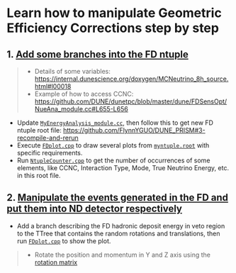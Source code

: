 # Learn how to manipulate Geometric Efficiency Corrections step by step
## 1. [Add some branches into the FD ntuple](https://github.com/FlynnYGUO/myntuples/blob/main/myntuples/MyEnergyAnalysis/MyEnergyAnalysis_module.cc)
> - Details of some variables: https://internal.dunescience.org/doxygen/MCNeutrino_8h_source.html#l00018
> - Example of how to access CCNC: https://github.com/DUNE/dunetpc/blob/master/dune/FDSensOpt/NueAna_module.cc#L655-L656  
- Update [```MyEnergyAnalysis_module.cc```](https://github.com/FlynnYGUO/myntuples/blob/main/myntuples/MyEnergyAnalysis/MyEnergyAnalysis_module.cc#L260-L266), then follow this to get new FD ntuple root file: https://github.com/FlynnYGUO/DUNE_PRISM#3-recompile-and-rerun   
- Execute [```FDplot.cpp```](https://github.com/FlynnYGUO/DUNE_PRISM/blob/main/Steps/Step1/FDplot.cpp) to draw several plots from [```myntuple.root```](https://github.com/FlynnYGUO/DUNE_PRISM/blob/main/Steps/Step1/myntuple.root) with specific requirements.
- Run [```NtupleCounter.cpp```](https://github.com/FlynnYGUO/DUNE_PRISM/blob/main/Steps/Step1/NtupleCounter.cpp) to get the number of occurrences of some elements, like CCNC, Interaction Type, Mode, True Neutrino Energy, etc. in this root file.

## 2. [Manipulate the events generated in the FD and put them into ND detector respectively](https://github.com/FlynnYGUO/DUNE_ND_GeoEff/blob/FD_Wei/app/runGeoEffFDEvtSim.cpp)
- Add a branch describing the FD hadronic deposit energy in veto region to the TTree that contains the random rotations and translations, then run [```FDplot.cpp```](https://github.com/FlynnYGUO/DUNE_PRISM/blob/main/Steps/Step1/FDplot.cpp) to show the plot. 
> - Rotate the position and momentum in Y and Z axis using the [rotation matrix](https://github.com/FlynnYGUO/DUNE_ND_GeoEff/blob/FD_Wei/app/runGeoEffFDEvtSim.cpp#L427-L461)
